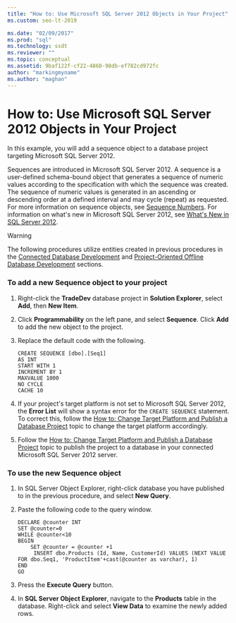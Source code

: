 ```yaml
---
title: "How to: Use Microsoft SQL Server 2012 Objects in Your Project"
ms.custom: seo-lt-2019

ms.date: "02/09/2017"
ms.prod: "sql"
ms.technology: ssdt
ms.reviewer: ""
ms.topic: conceptual
ms.assetid: 9baf122f-cf22-4860-98db-ef782cd972fc
author: "markingmyname"
ms.author: "maghan"
---
```

# How to: Use Microsoft SQL Server 2012 Objects in Your Project
In this example, you will add a sequence object to a database project targeting Microsoft SQL Server 2012.  
  
Sequences are introduced in Microsoft SQL Server 2012. A sequence is a user-defined schema-bound object that generates a sequence of numeric values according to the specification with which the sequence was created. The sequence of numeric values is generated in an ascending or descending order at a defined interval and may cycle (repeat) as requested.  For more information on sequence objects, see [Sequence Numbers](htttp://msdn.microsoft.com/library/ff878058(SQL.110).aspx). For information on what's new in Microsoft SQL Server 2012, see [What's New in SQL Server 2012](https://msdn.microsoft.com/library/bb500435(SQL.110).aspx).  
  
> [!WARNING]  
> The following procedures utilize entities created in previous procedures in the [Connected Database Development](../ssdt/connected-database-development.md) and [Project-Oriented Offline Database Development](../ssdt/project-oriented-offline-database-development.md) sections.  
  
### To add a new Sequence object to your project  
  
1.  Right-click the **TradeDev** database project in **Solution Explorer**, select **Add**, then **New Item**.  
  
2.  Click **Programmability** on the left pane, and select **Sequence**. Click **Add** to add the new object to the project.  
  
3.  Replace the default code with the following.  
  
    ```  
    CREATE SEQUENCE [dbo].[Seq1]  
    AS INT  
    START WITH 1  
    INCREMENT BY 1  
    MAXVALUE 1000  
    NO CYCLE  
    CACHE 10  
    ```  
  
4.  If your project's target platform is not set to Microsoft SQL Server 2012, the **Error List** will show a syntax error for the `CREATE SEQUENCE` statement. To correct this, follow the [How to: Change Target Platform and Publish a Database Project](../ssdt/how-to-change-target-platform-and-publish-a-database-project.md) topic to change the target platform accordingly.  
  
5.  Follow the [How to: Change Target Platform and Publish a Database Project](../ssdt/how-to-change-target-platform-and-publish-a-database-project.md) topic to publish the project to a database in your connected Microsoft SQL Server 2012 server.  
  
### To use the new Sequence object  
  
1.  In SQL Server Object Explorer, right-click database you have published to in the previous procedure, and select **New Query**.  
  
2.  Paste the following code to the query window.  
  
    ```  
    DECLARE @counter INT  
    SET @counter=0  
    WHILE @counter<10  
    BEGIN  
        SET @counter = @counter +1  
         INSERT dbo.Products (Id, Name, CustomerId) VALUES (NEXT VALUE FOR dbo.Seq1, 'ProductItem'+cast(@counter as varchar), 1)  
    END   
    GO  
    ```  
  
3.  Press the **Execute Query** button.  
  
4.  In **SQL Server Object Explorer**, navigate to the **Products** table in the database. Right-click and select **View Data** to examine the newly added rows.  
  
